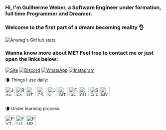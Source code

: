 ### Hi, I'm Guilherme Weber, a Software Engineer under formation, full time Programmer and Dreamer.
### Welcome to the first part of a dream becoming reality 👌

![Anurag's GitHub stats](https://github-readme-stats.vercel.app/api?username=GuilhermeW3ber&show_icons=true&theme=radical)

### Wanna know more about ME? Feel free to contact me or just open the links below:
[![Site](https://img.shields.io/badge/website-000000?style=for-the-badge&logo=About.me&logoColor=white)](https://guilhermew3ber.github.io/Main/)
[![Discord](https://img.shields.io/badge/LinkedIn-0077B5?style=for-the-badge&logo=linkedin&logoColor=white)](https://www.linkedin.com/in/guilherme-weber-519535241/)
[![WhatsApp](https://img.shields.io/badge/WhatsApp-25D366?style=for-the-badge&logo=whatsapp&logoColor=white)](https://wa.me/5541992420603)
[![Instagram](https://img.shields.io/badge/Instagram-E4405F?style=for-the-badge&logo=instagram&logoColor=white)](https://www.instagram.com/_guilhermeweber_/)

 🌘 Things I use daily:
<div style="display: incline_block">
    <img align="center" alt="JAVA" height="30" width="30" src="https://cdn.jsdelivr.net/gh/devicons/devicon/icons/java/java-original.svg"/>
    <img align="center" alt="REACT" height="30" width="30" src="https://cdn.jsdelivr.net/gh/devicons/devicon/icons/react/react-original-wordmark.svg"/>
    <img align="center" alt="HTML5" height="30" width="30" src="https://cdn.jsdelivr.net/gh/devicons/devicon/icons/html5/html5-original.svg"/>
    <img align="center" alt="CSS3" height="30" width="30" src="https://cdn.jsdelivr.net/gh/devicons/devicon/icons/css3/css3-plain.svg"/>
    <img align="center" alt="JS" height="30" width="30" src="https://cdn.jsdelivr.net/gh/devicons/devicon/icons/javascript/javascript-original.svg"/>
    <img align="center" alt="GIT" height="30" width="30" src="https://cdn.jsdelivr.net/gh/devicons/devicon/icons/git/git-original.svg"/>
    <img align="center" alt="FIREBASE" height="30" width="30" src="https://cdn.jsdelivr.net/gh/devicons/devicon/icons/firebase/firebase-plain.svg"/>
    <img align="center" alt="CUCUMBER" height="30" width="30" src="https://cdn.jsdelivr.net/gh/devicons/devicon/icons/cucumber/cucumber-plain.svg"/>
    <img align="center" alt="SELENIUM" height="30" width="30" src="https://cdn.jsdelivr.net/gh/devicons/devicon/icons/selenium/selenium-original.svg"/>
    <img align="center" alt="MYSQL" height="30" width="30" src="https://cdn.jsdelivr.net/gh/devicons/devicon/icons/mysql/mysql-original.svg"/>

</div><br/>

🌘 Under learning process:
<div style="display: incline_block">
    <img align="center" alt="PYTHON" height="30" width="30" src="https://cdn.jsdelivr.net/gh/devicons/devicon/icons/python/python-original.svg"/>
    <img align="center" alt="FLUTTER" height="30" width="30" src="https://cdn.jsdelivr.net/gh/devicons/devicon/icons/flutter/flutter-plain.svg"/>
    <img align="center" alt="PHP" height="30" width="30" src="https://cdn.jsdelivr.net/gh/devicons/devicon/icons/php/php-plain.svg"/>
</div>
